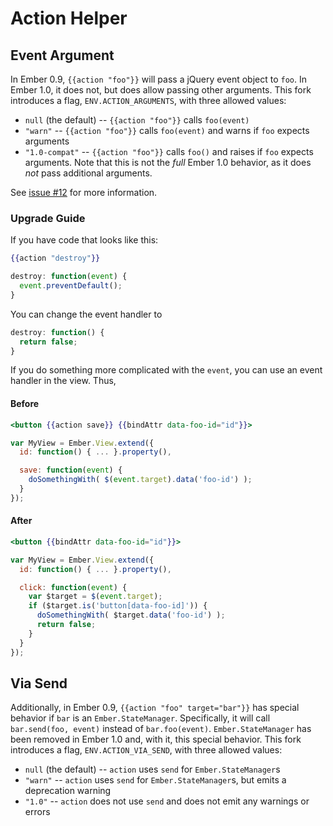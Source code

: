 # Action Helper

## Event Argument

In Ember 0.9, `{{action "foo"}}` will pass a jQuery event object to `foo`. In Ember 1.0, it does not, but does allow passing other arguments. This fork introduces a flag, `ENV.ACTION_ARGUMENTS`, with three allowed values:

 * `null` (the default) -- `{{action "foo"}}` calls `foo(event)`
 * `"warn"` -- `{{action "foo"}}` calls `foo(event)` and warns if `foo` expects arguments
 * `"1.0-compat"` -- `{{action "foo"}}` calls `foo()` and raises if `foo` expects arguments. Note that this is not the *full* Ember 1.0 behavior, as it does *not* pass additional arguments.

See [issue #12](https://github.com/zendesk/ember.js/issues/12) for more
information.

### Upgrade Guide

If you have code that looks like this:

```handlebars
{{action "destroy"}}
```

```javascript
destroy: function(event) {
  event.preventDefault();
}
```

You can change the event handler to

```javascript
destroy: function() {
  return false;
}
```

If you do something more complicated with the `event`, you can use an event handler in the view. Thus,

#### Before

```handlebars
<button {{action save}} {{bindAttr data-foo-id="id"}}>
```

```javascript
var MyView = Ember.View.extend({
  id: function() { ... }.property(),

  save: function(event) {
    doSomethingWith( $(event.target).data('foo-id') );
  }
});
```

#### After

```handlebars
<button {{bindAttr data-foo-id="id"}}>
```

```javascript
var MyView = Ember.View.extend({
  id: function() { ... }.property(),

  click: function(event) {
    var $target = $(event.target);
    if ($target.is('button[data-foo-id]')) {
      doSomethingWith( $target.data('foo-id') );
      return false;
    }
  }
});
```

## Via Send

Additionally, in Ember 0.9, `{{action "foo" target="bar"}}` has special behavior if `bar` is an `Ember.StateManager`. Specifically, it will call `bar.send(foo, event)` instead of `bar.foo(event)`. `Ember.StateManager` has been removed in Ember 1.0 and, with it, this special behavior. This fork introduces a flag, `ENV.ACTION_VIA_SEND`, with three allowed values:

 * `null` (the default) -- `action` uses `send` for `Ember.StateManager`s
 * `"warn"` -- `action` uses `send` for `Ember.StateManager`s, but emits a deprecation warning
 * `"1.0"` -- `action` does not use `send` and does not emit any warnings or errors
